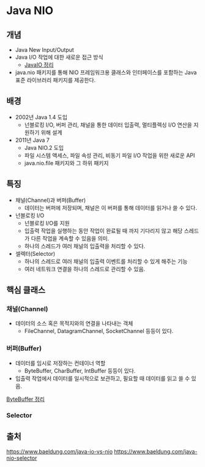 # Java NIO

## 개념
- Java New Input/Output
- Java I/O 작업에 대한 새로운 접근 방식
  - [JavaIO 정리](../Java%20IO/Java%20IO%20basic.md)
- java.nio 패키지를 통해 NIO 프레임워크용 클래스와 인터페이스를 포함하는 Java 표준 라이브러리 패키지를 제공한다.


## 배경
- 2002년 Java 1.4 도입
  - 넌블로킹 I/O, 버퍼 관리, 채널을 통한 데이터 입출력, 멀티플렉싱 I/O 연산을 지원하기 위해 설계
- 2011년 Java 7
  - Java NIO.2 도입
  - 파일 시스템 액세스, 파일 속성 관리, 비동기 파일 I/O 작업을 위한 새로운 API
  - java.nio.file 패키지와 그 하위 패키지

## 특징 
- 채널(Channel)과 버퍼(Buffer)
  - 데이터는 버퍼에 저장되며, 채널은 이 버퍼를 통해 데이터를 읽거나 쓸 수 있다.
- 넌블로킹 I/O
  -  넌블로킹 I/O를 지원
  -  입출력 작업을 실행하는 동안 작업이 완료될 때 까지 기다리지 않고 해당 스레드가 다른 작업을 계속할 수 있음을 의미.
  -  하나의 스레드가 여러 채널의 입출력을 처리할 수 있다.
- 셀렉터(Selector)
  - 하나의 스레드로 여러 채널의 입출력 이벤트를 처리할 수 있게 해주는 기능
  - 여러 네트워크 연결을 하나의 스레드로 관리할 수 있음.


## 핵심 클래스

### 채널(Channel)
- 데이터의 소스 혹은 목적지와의 연결을 나타내는 객체
  - FileChannel, DatagramChannel, SocketChannel 등등이 있다.

### 버퍼(Buffer)
- 데이터를 임시로 저장하는 컨테이너 역할
  - ByteBuffer, CharBuffer, IntBuffer 등등이 있다.
- 입출력 작업에서 데이터를 일시적으로 보관하고, 필요할 때 데이터를 읽고 쓸 수 있음.

[ByteBuffer 정리](ByteBuffer.md)

### Selector


## 출처
https://www.baeldung.com/java-io-vs-nio
https://www.baeldung.com/java-nio-selector